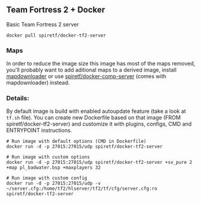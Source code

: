 ## Team Fortress 2 + Docker

Basic Team Fortress 2 server

```
docker pull spiretf/docker-tf2-server
```

### Maps ###

In order to reduce the image size this image has most of the maps removed, you'll probably want to add aditional maps to a derived image, install [mapdownloader](https://github.com/spiretf/mapdownloader) or use [spiretf/docker-comp-server](https://hub.docker.com/r/spiretf/docker-comp-server) (comes with mapdownloader) instead.

### Details:
By default image is build with enabled autoupdate feature (take a look at `tf.sh` file).
You can create new Dockerfile based on that image (FROM spiretf/docker-tf2-server) and customize it with plugins, configs, CMD and ENTRYPOINT instructions.


```shell
# Run image with default options (CMD in Dockerfile)
docker run -d -p 27015:27015/udp spiretf/docker-tf2-server

# Run image with custom options
docker run -d -p 27015:27015/udp spiretf/docker-tf2-server +sv_pure 2 +map pl_badwater.bsp +maxplayers 32

# Run image with custom config
docker run -d -p 27015:27015/udp -v ~/server.cfg:/home/tf2/hlserver/tf2/tf/cfg/server.cfg:ro spiretf/docker-tf2-server
```
